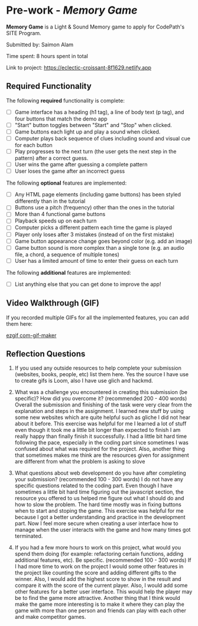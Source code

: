 # Pre-work - *Memory Game*

**Memory Game** is a Light & Sound Memory game to apply for CodePath's SITE Program. 

Submitted by: Saimon Alam

Time spent: 8 hours spent in total

Link to project: https://eclectic-croissant-8f1629.netlify.app

## Required Functionality

The following **required** functionality is complete:

* [ ] Game interface has a heading (h1 tag), a line of body text (p tag), and four buttons that match the demo app
* [ ] "Start" button toggles between "Start" and "Stop" when clicked. 
* [ ] Game buttons each light up and play a sound when clicked. 
* [ ] Computer plays back sequence of clues including sound and visual cue for each button
* [ ] Play progresses to the next turn (the user gets the next step in the pattern) after a correct guess. 
* [ ] User wins the game after guessing a complete pattern
* [ ] User loses the game after an incorrect guess

The following **optional** features are implemented:

* [ ] Any HTML page elements (including game buttons) has been styled differently than in the tutorial
* [ ] Buttons use a pitch (frequency) other than the ones in the tutorial
* [ ] More than 4 functional game buttons
* [ ] Playback speeds up on each turn
* [ ] Computer picks a different pattern each time the game is played
* [ ] Player only loses after 3 mistakes (instead of on the first mistake)
* [ ] Game button appearance change goes beyond color (e.g. add an image)
* [ ] Game button sound is more complex than a single tone (e.g. an audio file, a chord, a sequence of multiple tones)
* [ ] User has a limited amount of time to enter their guess on each turn

The following **additional** features are implemented:

- [ ] List anything else that you can get done to improve the app!

## Video Walkthrough (GIF)

If you recorded multiple GIFs for all the implemented features, you can add them here:

[ezgif com-gif-maker](https://recordit.co/gLQR5ftUu5.gif)




## Reflection Questions
1. If you used any outside resources to help complete your submission (websites, books, people, etc) list them here. 
Yes the source I have use to create gifs is Loom, also I have use glich and hackmd. 

2. What was a challenge you encountered in creating this submission (be specific)? How did you overcome it? (recommended 200 - 400 words) 
Overall the submission and finishing of the task were very clear from the explanation and steps in the assignment. I learned new stuff by using some new websites which are quite helpful such as gliche I did not hear about it before. This exercise was helpful for me I learned a lot of stuff even though it took me a little bit longer than expected to finish I am really happy than finally finish it successfully. I had a little bit hard time following the pace, especially in the coding part since sometimes I was confused about what was required for the project. Also, another thing that sometimes makes me think are the resources given for assignment are different from what the problem is asking to slove

3. What questions about web development do you have after completing your submission? (recommended 100 - 300 words) 
I do not have any specific questions related to the coding part. Even though I have sometimes a little bit hard time figuring out the javascript section, the resource you offered to us helped me figure out what I should do and how to slow the problem. The hard time mostly was in fixing buttons when to start and stoping the game. This exercise was helpful for me because I got a better understanding and practice in the development part. Now I feel more secure when creating a user interface how to manage when the user interacts with the game and how many times got terminated. 

4. If you had a few more hours to work on this project, what would you spend them doing (for example: refactoring certain functions, adding additional features, etc). Be specific. (recommended 100 - 300 words) 
If I had more time to work on the project I would some other features in the project like counting the score and adding different gifts to the winner. Also, I would add the highest score to show in the result and compare it with the score of the current player. Also, I would add some other features for a better user interface. This would help the player may be to find the game more attractive. Another thing that I think would make the game more interesting is to make it where they can play the game with more than one person and friends can play with each other and make competitor games. 


